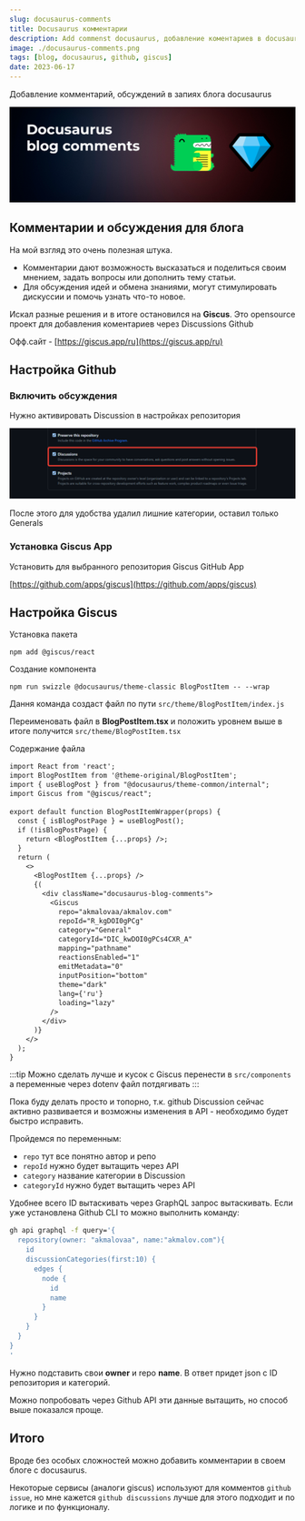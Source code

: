```yaml
---
slug: docusaurus-comments
title: Docusaurus комментарии
description: Add commenst docusaurus, добавление коментариев в docusaurus с использованием Giscus
image: ./docusaurus-comments.png
tags: [blog, docusaurus, github, giscus]
date: 2023-06-17
---
```


Добавление комментарий, обсуждений в запиях блога docusaurus

[![docusaurus comments](./docusaurus-comments.png)](/blog/docusaurus-comments)

<!--truncate-->
## Комментарии и обсуждения для блога

На мой взгляд это очень полезная штука. 

- Комментарии дают возможность высказаться и поделиться своим мнением, задать вопросы или дополнить тему статьи.
- Для обсуждения идей и обмена знаниями, могут стимулировать дискуссии и помочь узнать что-то новое.

Искал разные решения и в итоге остановился на **Giscus**. Это opensource проект для добавления коментариев через Discussions Github

Офф.сайт - [https://giscus.app/ru](https://giscus.app/ru)


## Настройка Github

### Включить обсуждения

Нужно активировать Discussion в настройках репозитория

![Discussion](./discussions-enable.png)

После этого для удобства удалил лишние категории, оставил только Generals

### Установка Giscus App 

Установить для выбранного репозитория Giscus GitHub App

[https://github.com/apps/giscus](https://github.com/apps/giscus)


## Настройка Giscus
Установка пакета
```
npm add @giscus/react
```

Создание компонента
```
npm run swizzle @docusaurus/theme-classic BlogPostItem -- --wrap
```

Дання команда создаст файл по пути `src/theme/BlogPostItem/index.js`

Переименовать файл в **BlogPostItem.tsx** и положить уровнем выше в итоге получится `src/theme/BlogPostItem.tsx`

Содержание файла 
```tsx
import React from 'react';
import BlogPostItem from '@theme-original/BlogPostItem';
import { useBlogPost } from "@docusaurus/theme-common/internal";
import Giscus from "@giscus/react";

export default function BlogPostItemWrapper(props) {
  const { isBlogPostPage } = useBlogPost();
  if (!isBlogPostPage) {
    return <BlogPostItem {...props} />;
  }
  return (
    <>
      <BlogPostItem {...props} />
      {(
        <div className="docusaurus-blog-comments">
          <Giscus
            repo="akmalovaa/akmalov.com"
            repoId="R_kgDOI0gPCg"
            category="General"
            categoryId="DIC_kwDOI0gPCs4CXR_A"
            mapping="pathname"
            reactionsEnabled="1"
            emitMetadata="0"
            inputPosition="bottom"
            theme="dark"
            lang={'ru'}
            loading="lazy"
          />
        </div>
      )}
    </>
  );
}
```

:::tip
Можно сделать лучше и кусок с Giscus перенести в `src/components` а переменные через dotenv файл потдягивать
:::

Пока буду делать просто и топорно, т.к. github Discussion сейчас активно развивается и возможны изменения в API - необходимо будет быстро исправить.


Пройдемся по переменным:
- `repo` тут все понятно автор и репо
- `repoId` нужно будет вытащить через API
- `category` название категории в Discussion
- `categoryId` нужно будет вытащить через API

Удобнее всего ID вытаскивать через GraphQL запрос вытаскивать.
Если уже установлена Github CLI то можно выполнить команду:

```bash
gh api graphql -f query='{ 
  repository(owner: "akmalovaa", name:"akmalov.com"){
    id
    discussionCategories(first:10) {
      edges {
        node {
          id
          name
        }
      }
    }
  }
}
'
```

Нужно подставить свои **owner** и repo **name**. В ответ придет json с ID репозитория и категорий.

Можно попробовать через Github API эти данные вытащить, но способ выше показался проще.

## Итого

Вроде без особых сложностей можно добавить комментарии в своем блоге с docusaurus.

Некоторые сервисы (аналоги giscus) используют для комментов `github issue`, но мне кажется `github discussions` лучше для этого подходит и по логике и по функционалу.

